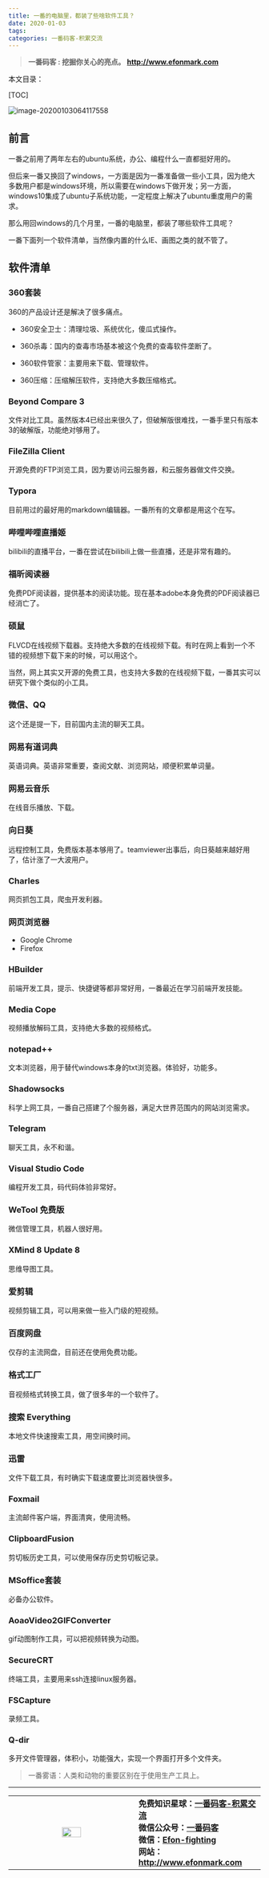 ```yaml
---
title: 一番的电脑里，都装了些啥软件工具？
date: 2020-01-03
tags: 
categories: 一番码客-积累交流
---
```


> **一番码客 : 挖掘你关心的亮点。**
> **http://www.efonmark.com**

本文目录：

[TOC]

![image-20200103064117558](2020-01-03-一番电脑里都装了哪些软件工具？/image-20200103064117558.png)

<!--more-->

## 前言

一番之前用了两年左右的ubuntu系统，办公、编程什么一直都挺好用的。

但后来一番又换回了windows，一方面是因为一番准备做一些小工具，因为绝大多数用户都是windows环境，所以需要在windows下做开发；另一方面，windows10集成了ubuntu子系统功能，一定程度上解决了ubuntu重度用户的需求。

那么用回windows的几个月里，一番的电脑里，都装了哪些软件工具呢？

一番下面列一个软件清单，当然像内置的什么IE、画图之类的就不管了。

## 软件清单

### 360套装

360的产品设计还是解决了很多痛点。

* 360安全卫士：清理垃圾、系统优化，傻瓜式操作。
* 360杀毒：国内的查毒市场基本被这个免费的查毒软件垄断了。
* 360软件管家：主要用来下载、管理软件。

* 360压缩：压缩解压软件，支持绝大多数压缩格式。

### Beyond Compare 3

文件对比工具。虽然版本4已经出来很久了，但破解版很难找，一番手里只有版本3的破解版，功能绝对够用了。

### FileZilla Client

开源免费的FTP浏览工具，因为要访问云服务器，和云服务器做文件交换。

### Typora

目前用过的最好用的markdown编辑器。一番所有的文章都是用这个在写。

### 哔哩哔哩直播姬

bilibili的直播平台，一番在尝试在bilibili上做一些直播，还是非常有趣的。

### 福昕阅读器

免费PDF阅读器，提供基本的阅读功能。现在基本adobe本身免费的PDF阅读器已经消亡了。

### 硕鼠

FLVCD在线视频下载器。支持绝大多数的在线视频下载。有时在网上看到一个不错的视频想下载下来的时候，可以用这个。

当然，网上其实又开源的免费工具，也支持大多数的在线视频下载，一番其实可以研究下做个类似的小工具。

### 微信、QQ

这个还是提一下，目前国内主流的聊天工具。

### 网易有道词典

英语词典。英语非常重要，查阅文献、浏览网站，顺便积累单词量。

### 网易云音乐

在线音乐播放、下载。

### 向日葵

远程控制工具，免费版本基本够用了。teamviewer出事后，向日葵越来越好用了，估计涨了一大波用户。

### Charles

网页抓包工具，爬虫开发利器。

### 网页浏览器

* Google Chrome
* Firefox

### HBuilder

前端开发工具，提示、快捷键等都非常好用，一番最近在学习前端开发技能。

### Media Cope

视频播放解码工具，支持绝大多数的视频格式。

### notepad++

文本浏览器，用于替代windows本身的txt浏览器。体验好，功能多。

### Shadowsocks

科学上网工具，一番自己搭建了个服务器，满足大世界范围内的网站浏览需求。

### Telegram

聊天工具，永不和谐。

### Visual Studio Code

编程开发工具，码代码体验非常好。

### WeTool 免费版

微信管理工具，机器人很好用。

### XMind 8 Update 8

思维导图工具。

### 爱剪辑

视频剪辑工具，可以用来做一些入门级的短视频。

### 百度网盘

仅存的主流网盘，目前还在使用免费功能。

### 格式工厂

音视频格式转换工具，做了很多年的一个软件了。

### 搜索 Everything

本地文件快速搜索工具，用空间换时间。

### 迅雷

文件下载工具，有时确实下载速度要比浏览器快很多。

### Foxmail

主流邮件客户端，界面清爽，使用流畅。

### ClipboardFusion

剪切板历史工具，可以使用保存历史剪切板记录。

### MSoffice套装

必备办公软件。

### AoaoVideo2GIFConverter

gif动图制作工具，可以把视频转换为动图。

### SecureCRT

终端工具，主要用来ssh连接linux服务器。

### FSCapture

录频工具。

### Q-dir

多开文件管理器，体积小，功能强大，实现一个界面打开多个文件夹。



> 一番雾语：人类和动物的重要区别在于使用生产工具上。



-------
<table>
<tr>
<td ><center><img src="http://www.efonmark.com/efonmark-blog/readme/guanzhu_1.jpg" width=40%></center></td>
<td width="50%" align=left><b>
    免费知识星球：<a href="http://www.efonmark.com/efonmark-blog/readme/zhishixingqiu1.png">一番码客-积累交流</a><br>
    微信公众号：<a href="http://www.efonmark.com/efonmark-blog/readme/guanzhu_1.jpg">一番码客</a><br>
    微信：<a href="http://www.efonmark.com/efonmark-blog/readme/weixin.jpg">Efon-fighting</a><br>
    网站：<a href="http://www.efonmark.com">http://www.efonmark.com</a><br></b></td>
</tr>
</table>